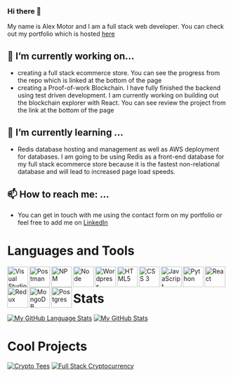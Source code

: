 ### Hi there 👋

My name is Alex Motor and I am a full stack web developer. You can check out my portfolio which is hosted [here](https://portfolio-86140.web.app/)

## 🔭 I’m currently working on...
- creating a full stack ecommerce store. You can see the progress from the repo which is linked at the bottom of the page
- creating a Proof-of-work Blockchain. I have fully finished the backend using test driven development. 
I am currently working on building 
out the blockchain explorer with React. You can see review the project from the link at the 
bottom of the page

## 🌱 I’m currently learning ...
- Redis database hosting and management as well as AWS deployment for databases. I am going to be using Redis as a front-end database for my full stack ecommerce store because it is the fastest non-relational database and will lead to increased page load speeds. 

 ## 📫 How to reach me: ...
 - You can get in touch with me using the contact form on my portfolio or feel free to 
 add me on [LinkedIn](https://www.linkedin.com/in/alex-motor-324b9792/)
 
 # Languages and Tools
<img align="left" alt="Visual Studio Code" width="47px" src="https://img.icons8.com/color/48/000000/visual-studio-code-2019.png" />
<img align="left" alt="Postman" width="47px" src="https://img.icons8.com/dusk/64/000000/postman-api.png" />
<img align="left" alt="NPM" width="47px" src="https://img.icons8.com/color/48/000000/npm.png" />
<img align="left" alt="Node" width="47px" src="https://img.icons8.com/color/48/000000/nodejs.png" />
<img img align="left" alt="Wordpress" width="47px" src="https://img.icons8.com/color/48/000000/wordpress.png" />
<img align="left" alt="HTML5" width="47px" src="https://img.icons8.com/color/48/000000/html-filetype--v2.png" />
<img align="left" alt="CSS 3" width="47px" src="https://img.icons8.com/color/48/000000/css3.png" />
<img align="left" alt="JavaScript" width="47px" src="https://img.icons8.com/color/48/000000/javascript--v2.png" />
<img align="left" alt="Python" width="47px" src="https://img.icons8.com/color/48/000000/python--v2.png" />
<img align="left" alt="React" width="47px" src="https://img.icons8.com/ultraviolet/40/000000/react--v2.png" />
<img align="left" alt="Redux" width="47px" src="https://img.icons8.com/color/48/000000/redux.png" />
<img align="left" alt="MongoDB" width="47px" src="https://img.icons8.com/color/48/000000/mongodb.png" />
<img align="left" alt="Postgres" width="47px" src="https://img.icons8.com/color/48/000000/postgreesql.png" />
<br />

 
# Stats
[![My GitHub Language Stats](https://github-readme-stats.vercel.app/api/top-langs/?username=amotor-AM&langs_count=5&theme=gotham&layout=compact)]()
[![My GitHub Stats](https://github-readme-stats.vercel.app/api/?username=amotor-AM&count_private=true&theme=gotham&showicons=true&hide=issues)]()

# Cool Projects
[![Crypto Tees](https://github-readme-stats.vercel.app/api/pin/?username=amotor-AM&repo=crypto-tees)](https://github.com/amotor-AM/crypto-tees)
[![Full Stack Cryptocurrency](https://github-readme-stats.vercel.app/api/pin/?username=amotor-AM&repo=Full-Stack-Cryptocurrency)](https://github.com/amotor-AM/Full-Stack-Cryptocurrency)


<!--
**amotor-AM/amotor-AM** is a ✨ _special_ ✨ repository because its `README.md` (this file) appears on your GitHub profile.

Here are some ideas to get you started:

- 🔭 I’m currently working on ...
- 🌱 I’m currently learning ...
- 👯 I’m looking to collaborate on ...
- 🤔 I’m looking for help with ...
- 💬 Ask me about ...
- 📫 How to reach me: ...
- 😄 Pronouns: ...
- ⚡ Fun fact: ...
-->
